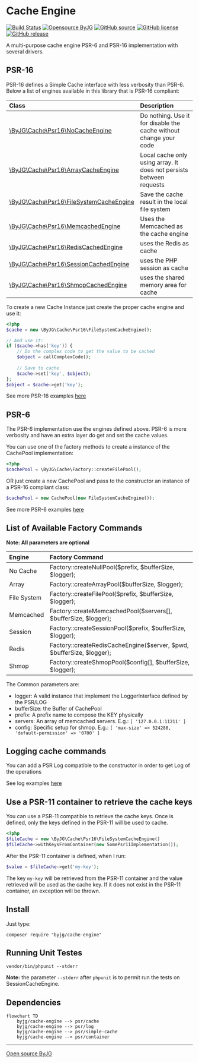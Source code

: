 # Cache Engine

[![Build Status](https://github.com/byjg/php-cache-engine/actions/workflows/phpunit.yml/badge.svg?branch=master)](https://github.com/byjg/php-cache-engine/actions/workflows/phpunit.yml)
[![Opensource ByJG](https://img.shields.io/badge/opensource-byjg-success.svg)](http://opensource.byjg.com)
[![GitHub source](https://img.shields.io/badge/Github-source-informational?logo=github)](https://github.com/byjg/php-cache-engine/)
[![GitHub license](https://img.shields.io/github/license/byjg/php-cache-engine.svg)](https://opensource.byjg.com/opensource/licensing.html)
[![GitHub release](https://img.shields.io/github/release/byjg/php-cache-engine.svg)](https://github.com/byjg/php-cache-engine/releases/)


A multi-purpose cache engine PSR-6 and PSR-16 implementation with several drivers.

## PSR-16
 
PSR-16 defines a Simple Cache interface with less verbosity than PSR-6. Below a list
of engines available in this library that is PSR-16 compliant:

| Class                                                                            | Description                                                         |
|:---------------------------------------------------------------------------------|:--------------------------------------------------------------------|
| [\ByJG\Cache\Psr16\NoCacheEngine](class-no-cache-engine.md)                 | Do nothing. Use it for disable the cache without change your code   |
| [\ByJG\Cache\Psr16\ArrayCacheEngine](class-array-cache-engine.md)           | Local cache only using array. It does not persists between requests |
| [\ByJG\Cache\Psr16\FileSystemCacheEngine](class-filesystem-cache-engine.md) | Save the cache result in the local file system                      |
| [\ByJG\Cache\Psr16\MemcachedEngine](class-memcached-engine.md)              | Uses the Memcached as the cache engine                              |
| [\ByJG\Cache\Psr16\RedisCachedEngine](class-redis-cache-engine.md)          | uses the Redis as cache                                             |
| [\ByJG\Cache\Psr16\SessionCachedEngine](class-session-cache-engine.md)      | uses the PHP session as cache                                       |
| [\ByJG\Cache\Psr16\ShmopCachedEngine](class-shmop-cache-engine.md)          | uses the shared memory area for cache                               |

To create a new Cache Instance just create the proper cache engine and use it:

```php
<?php
$cache = new \ByJG\Cache\Psr16\FileSystemCacheEngine();

// And use it:
if ($cache->has('key')) {
    // Do the complex code to get the value to be cached
    $object = callComplexCode();
    
    // Save to cache
    $cache->set('key', $object);
};
$object = $cache->get('key');
```

See more PSR-16 examples [here](basic-usage-psr16-simplecache.md)

## PSR-6 

The PSR-6 implementation use the engines defined above. PSR-6 is more verbosity and
have an extra layer do get and set the cache values. 

You can use one of the factory methods to create a instance of the CachePool implementation:

```php
<?php
$cachePool = \ByJG\Cache\Factory::createFilePool();
```

 OR just create a new CachePool and pass to the constructor an instance of a PSR-16 compliant class:

```php
$cachePool = new CachePool(new FileSystemCacheEngine());
```

See more PSR-6 examples [here](basic-usage-psr6-cachepool.md)

## List of Available Factory Commands

**Note: All parameters are optional**

| Engine           | Factory Command                                                       |
|:-----------------|:----------------------------------------------------------------------|
| No Cache         | Factory::createNullPool($prefix, $bufferSize, $logger);               |
| Array            | Factory::createArrayPool($bufferSize, $logger);                       |
| File System      | Factory::createFilePool($prefix, $bufferSize, $logger);               |
| Memcached        | Factory::createMemcachedPool($servers[], $bufferSize, $logger);       |
| Session          | Factory::createSessionPool($prefix, $bufferSize, $logger);            |
| Redis            | Factory::createRedisCacheEngine($server, $pwd, $bufferSize, $logger); |
| Shmop            | Factory::createShmopPool($config[], $bufferSize, $logger);            |

The Common parameters are:

- logger: A valid instance that implement the LoggerInterface defined by the PSR/LOG
- bufferSize: the Buffer of CachePool
- prefix: A prefix name to compose the KEY physically 
- servers: An array of memcached servers. E.g.: `[ '127.0.0.1:11211' ]` 
- config: Specific setup for shmop. E.g.: `[ 'max-size' => 524288, 'default-permission' => '0700' ]`

## Logging cache commands
 
You can add a PSR Log compatible to the constructor in order to get Log of the operations

See log examples [here](setup-log-handler.md)

## Use a PSR-11 container to retrieve the cache keys

You can use a PSR-11 compatible to retrieve the cache keys. Once is defined, only the keys defined 
in the PSR-11 will be used to cache. 

```php
<?php
$fileCache = new \ByJG\Cache\Psr16\FileSystemCacheEngine()
$fileCache->withKeysFromContainer(new SomePsr11Implementation());
```

After the PSR-11 container is defined, when I run:

```php
$value = $fileCache->get('my-key');
```

The key `my-key` will be retrieved from the PSR-11 container and
the value retrieved will be used as the cache key.
If it does not exist in the PSR-11 container, an exception will be thrown.


## Install

Just type: 

```
composer require "byjg/cache-engine"
```


## Running Unit Testes

```
vendor/bin/phpunit --stderr
```

**Note:** the parameter `--stderr` after `phpunit` is to permit run the tests on SessionCacheEngine.  

## Dependencies

```mermaid
flowchart TD
    byjg/cache-engine --> psr/cache
    byjg/cache-engine --> psr/log
    byjg/cache-engine --> psr/simple-cache
    byjg/cache-engine --> psr/container
```
----
[Open source ByJG](http://opensource.byjg.com)
